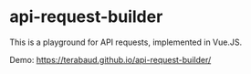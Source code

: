 # api-request-builder
This is a playground for API requests, implemented in Vue.JS. 

Demo: https://terabaud.github.io/api-request-builder/